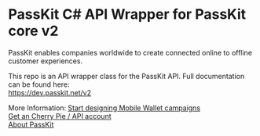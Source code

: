 # PassKit C# API Wrapper for PassKit core v2

PassKit enables companies worldwide to create connected online to offline customer experiences.

This repo is an API wrapper class for the PassKit API. Full documentation can be found here:<br/>
<a href="https://dev.passkit.net/v2">https://dev.passkit.net/v2</a>

More Information:
<a href="https://passkit.com/cherrypie/">Start designing Mobile Wallet campaigns</a><br/>
<a href="https://cherrypie.passkit.net">Get an Cherry Pie / API account</a><br/>
<a href="https://passkit.com">About PassKit</a><br/>